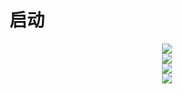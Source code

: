 # 启动
<div align="center"> <img src="https://metrics.lecoq.io/Alanyaeer?template=classic&config.timezone=Asia%2FShanghai"> </div> 
<div height="137px" align="center">  <img src="https://github-readme-stats.vercel.app/api/top-langs/?username=Alanyaeer&hide_title=true&hide_border=true&layout=compact&langs_count=6&text_color=000&icon_color=fff&bg_color=0,52fa5a,4dfcff,c64dff&theme=graywhite" />  
</div>  
<div height="137px" align="center">  <img src="https://github-readme-stats.vercel.app/api?username=Alanyaeer&hide_title=true&hide_border=true&show_icons=trueline_height=21&text_color=000&icon_color=000&bg_color=0,ea6161,ffc64d,fffc4d,52fa5a&theme=graywhite" />  
</div>    
<div align="center"> <img src="https://github-readme-activity-graph.vercel.app/graph?username=Alanyaeer&theme=dracula"> </div>

